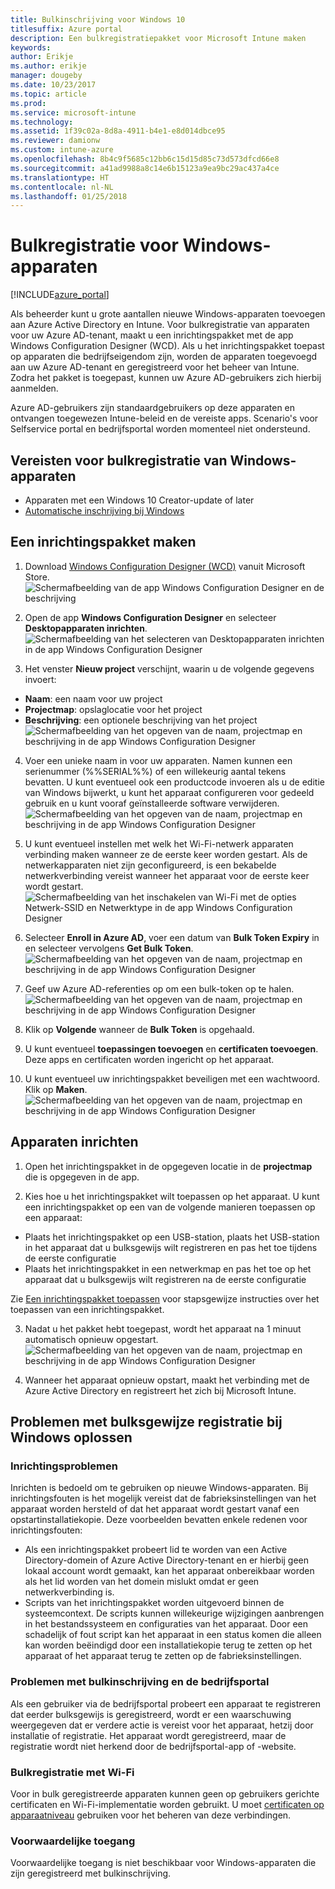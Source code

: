```yaml
---
title: Bulkinschrijving voor Windows 10
titlesuffix: Azure portal
description: Een bulkregistratiepakket voor Microsoft Intune maken
keywords: 
author: Erikje
ms.author: erikje
manager: dougeby
ms.date: 10/23/2017
ms.topic: article
ms.prod: 
ms.service: microsoft-intune
ms.technology: 
ms.assetid: 1f39c02a-8d8a-4911-b4e1-e8d014dbce95
ms.reviewer: damionw
ms.custom: intune-azure
ms.openlocfilehash: 8b4c9f5685c12bb6c15d15d85c73d573dfcd66e8
ms.sourcegitcommit: a41ad9988a8c14e6b15123a9ea9bc29ac437a4ce
ms.translationtype: HT
ms.contentlocale: nl-NL
ms.lasthandoff: 01/25/2018
---
```

# <a name="bulk-enrollment-for-windows-devices"></a>Bulkregistratie voor Windows-apparaten

[!INCLUDE[azure_portal](./includes/azure_portal.md)]

Als beheerder kunt u grote aantallen nieuwe Windows-apparaten toevoegen aan Azure Active Directory en Intune. Voor bulkregistratie van apparaten voor uw Azure AD-tenant, maakt u een inrichtingspakket met de app Windows Configuration Designer (WCD). Als u het inrichtingspakket toepast op apparaten die bedrijfseigendom zijn, worden de apparaten toegevoegd aan uw Azure AD-tenant en geregistreerd voor het beheer van Intune. Zodra het pakket is toegepast, kunnen uw Azure AD-gebruikers zich hierbij aanmelden.

Azure AD-gebruikers zijn standaardgebruikers op deze apparaten en ontvangen toegewezen Intune-beleid en de vereiste apps. Scenario's voor Selfservice portal en bedrijfsportal worden momenteel niet ondersteund.

## <a name="prerequisites-for-windows-devices-bulk-enrollment"></a>Vereisten voor bulkregistratie van Windows-apparaten

- Apparaten met een Windows 10 Creator-update of later
- [Automatische inschrijving bij Windows](windows-enroll.md#enable-windows-10-automatic-enrollment)

## <a name="create-a-provisioning-package"></a>Een inrichtingspakket maken

1. Download [Windows Configuration Designer (WCD)](https://www.microsoft.com/store/apps/9nblggh4tx22) vanuit Microsoft Store.
![Schermafbeelding van de app Windows Configuration Designer en de beschrijving](media/bulk-enroll-store.png)

2. Open de app **Windows Configuration Designer** en selecteer **Desktopapparaten inrichten**.
![Schermafbeelding van het selecteren van Desktopapparaten inrichten in de app Windows Configuration Designer](media/bulk-enroll-select.png)

3. Het venster **Nieuw project** verschijnt, waarin u de volgende gegevens invoert:
  - **Naam**: een naam voor uw project
  - **Projectmap**: opslaglocatie voor het project
  - **Beschrijving**: een optionele beschrijving van het project ![Schermafbeelding van het opgeven van de naam, projectmap en beschrijving in de app Windows Configuration Designer](media/bulk-enroll-name.png)

4.  Voer een unieke naam in voor uw apparaten. Namen kunnen een serienummer (%%SERIAL%%) of een willekeurig aantal tekens bevatten. U kunt eventueel ook een productcode invoeren als u de editie van Windows bijwerkt, u kunt het apparaat configureren voor gedeeld gebruik en u kunt vooraf geïnstalleerde software verwijderen.
![Schermafbeelding van het opgeven van de naam, projectmap en beschrijving in de app Windows Configuration Designer](media/bulk-enroll-device.png)

5.  U kunt eventueel instellen met welk het Wi-Fi-netwerk apparaten verbinding maken wanneer ze de eerste keer worden gestart.  Als de netwerkapparaten niet zijn geconfigureerd, is een bekabelde netwerkverbinding vereist wanneer het apparaat voor de eerste keer wordt gestart.
![Schermafbeelding van het inschakelen van Wi-Fi met de opties Netwerk-SSID en Netwerktype in de app Windows Configuration Designer](media/bulk-enroll-network.png)

6.  Selecteer **Enroll in Azure AD**, voer een datum van **Bulk Token Expiry** in en selecteer vervolgens **Get Bulk Token**.
![Schermafbeelding van het opgeven van de naam, projectmap en beschrijving in de app Windows Configuration Designer](media/bulk-enroll-account.png)

7. Geef uw Azure AD-referenties op om een bulk-token op te halen.
![Schermafbeelding van het opgeven van de naam, projectmap en beschrijving in de app Windows Configuration Designer](media/bulk-enroll-cred.png)

8.  Klik op **Volgende** wanneer de **Bulk Token** is opgehaald.

9. U kunt eventueel **toepassingen toevoegen** en **certificaten toevoegen**. Deze apps en certificaten worden ingericht op het apparaat.

10. U kunt eventueel uw inrichtingspakket beveiligen met een wachtwoord.  Klik op **Maken**.
![Schermafbeelding van het opgeven van de naam, projectmap en beschrijving in de app Windows Configuration Designer](media/bulk-enroll-create.png)

## <a name="provision-devices"></a>Apparaten inrichten

1. Open het inrichtingspakket in de opgegeven locatie in de **projectmap** die is opgegeven in de app.

2. Kies hoe u het inrichtingspakket wilt toepassen op het apparaat.  U kunt een inrichtingspakket op een van de volgende manieren toepassen op een apparaat:
 - Plaats het inrichtingspakket op een USB-station, plaats het USB-station in het apparaat dat u bulksgewijs wilt registreren en pas het toe tijdens de eerste configuratie
 - Plaats het inrichtingspakket in een netwerkmap en pas het toe op het apparaat dat u bulksgewijs wilt registreren na de eerste configuratie

 Zie [Een inrichtingspakket toepassen](https://technet.microsoft.com/itpro/windows/configure/provisioning-apply-package) voor stapsgewijze instructies over het toepassen van een inrichtingspakket.

3. Nadat u het pakket hebt toegepast, wordt het apparaat na 1 minuut automatisch opnieuw opgestart.
 ![Schermafbeelding van het opgeven van de naam, projectmap en beschrijving in de app Windows Configuration Designer](media/bulk-enroll-add.png)

4. Wanneer het apparaat opnieuw opstart, maakt het verbinding met de Azure Active Directory en registreert het zich bij Microsoft Intune.

## <a name="troubleshooting-windows-bulk-enrollment"></a>Problemen met bulksgewijze registratie bij Windows oplossen

### <a name="provisioning-issues"></a>Inrichtingsproblemen
Inrichten is bedoeld om te gebruiken op nieuwe Windows-apparaten. Bij inrichtingsfouten is het mogelijk vereist dat de fabrieksinstellingen van het apparaat worden hersteld of dat het apparaat wordt gestart vanaf een opstartinstallatiekopie. Deze voorbeelden bevatten enkele redenen voor inrichtingsfouten:

- Als een inrichtingspakket probeert lid te worden van een Active Directory-domein of Azure Active Directory-tenant en er hierbij geen lokaal account wordt gemaakt, kan het apparaat onbereikbaar worden als het lid worden van het domein mislukt omdat er geen netwerkverbinding is.
- Scripts van het inrichtingspakket worden uitgevoerd binnen de systeemcontext. De scripts kunnen willekeurige wijzigingen aanbrengen in het bestandssysteem en configuraties van het apparaat. Door een schadelijk of fout script kan het apparaat in een status komen die alleen kan worden beëindigd door een installatiekopie terug te zetten op het apparaat of het apparaat terug te zetten op de fabrieksinstellingen.

### <a name="problems-with-bulk-enrollment-and-company-portal"></a>Problemen met bulkinschrijving en de bedrijfsportal
Als een gebruiker via de bedrijfsportal probeert een apparaat te registreren dat eerder bulksgewijs is geregistreerd, wordt er een waarschuwing weergegeven dat er verdere actie is vereist voor het apparaat, hetzij door installatie of registratie. Het apparaat wordt geregistreerd, maar de registratie wordt niet herkend door de bedrijfsportal-app of -website.

### <a name="bulk-enrollment-with-wi-fi"></a>Bulkregistratie met Wi-Fi 

Voor in bulk geregistreerde apparaten kunnen geen op gebruikers gerichte certificaten en Wi-Fi-implementatie worden gebruikt. U moet [certificaten op apparaatniveau](certificates-configure.md) gebruiken voor het beheren van deze verbindingen. 

### <a name="conditional-access"></a>Voorwaardelijke toegang
Voorwaardelijke toegang is niet beschikbaar voor Windows-apparaten die zijn geregistreerd met bulkinschrijving.

